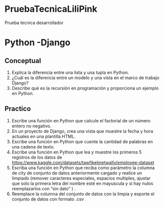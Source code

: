 # PruebaTecnicaLiliPink
Prueba tecnica desarrollador
# Python -Django

## Conceptual  
1.	Explica la diferencia entre una lista y una tupla en Python. 
2.	¿Cuál es la diferencia entre un modelo y una vista en el marco de trabajo Django?
3.	Describe qué es la recursión en programación y proporciona un ejemplo en Python.

## Practico

1. Escribe una función en Python que calcule el factorial de un número entero no negativo.
2. En un proyecto de Django, crea una vista que muestre la fecha y hora actuales en una
plantilla HTML.
3. Escribe una función en Python que cuente la cantidad de palabras en una cadena de texto.
4. Escribe una función en Python que lea y muestre los primeros 5 registros de los datos de
https://www.kaggle.com/datasets/tawfikelmetwally/employee-dataset
5. Escriba una función en Python que reciba como parámetro la columna de city de conjunto
de datos anteriormente cargado y realice un limpiado (remover caracteres especiales,
espacios multiples, ajustar que solo la primera letra del nombre esté en mayuscula y si hay
nulos reemplazarlos con “sin dato” ) .
6. Reemplace la columna del conjunto de datos con la limpia y exporte el conjunto de datos
con formato .csv

